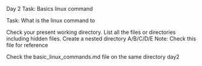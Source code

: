 Day 2 Task: Basics linux command

Task: What is the linux command to

Check your present working directory.
List all the files or directories including hidden files.
Create a nested directory A/B/C/D/E
Note: Check this file for reference

Check the basic_linux_commands.md file on the same directory day2
